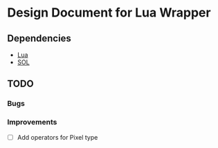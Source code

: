 # Design Document for Lua Wrapper

## Dependencies

- [Lua](https://luabinaries.sourceforge.net/)
- [SOL](https://github.com/ThePhD/sol2)

## TODO

### Bugs

### Improvements

- [ ] Add operators for Pixel type
